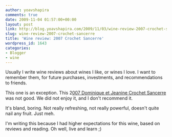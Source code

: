 ```yaml
---
author: yoavshapira
comments: true
date: 2009-11-04 01:57:00+00:00
layout: post
link: http://blog.yoavshapira.com/2009/11/03/wine-review-2007-crochet-sancerre/
slug: wine-review-2007-crochet-sancerre
title: 'Wine review: 2007 Crochet Sancerre'
wordpress_id: 1643
categories:
- Blogger
- wine
---
```


Usually I write wine reviews about wines I like, or wines I love.  I want to remember them, for future purchases, investments, and recommendations to friends.

  


This one is an exception.  This 2[007 Dominique et Jeanine Crochet Sancerre](http://www.snooth.com/wine/dominique-and-janine-crochet-sancerre-2007/) was not good.  We did not enjoy it, and I don't recommend it.

  


It's bland, boring.  Not really refreshing, not really powerful, doesn't quite nail any fruit.  Just meh.

  


I'm writing this because I had higher expectations for this wine, based on reviews and reading.  Oh well, live and learn ;)

  


